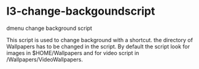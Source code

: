 # I3-change-backgoundscript
dmenu change background script

This script is used to change background with a shortcut. the directory of Wallpapers has to be changed in the script.
By default the script look for images in $HOME/Wallpapers and for video script in /Wallpapers/VideoWallpapers.
